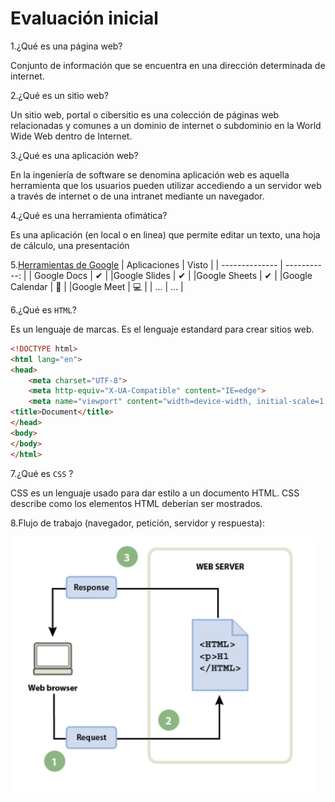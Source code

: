 # Evaluación inicial

1.¿Qué es una página web?

Conjunto de información que se encuentra en una dirección determinada de internet.


2.¿Qué es un sitio web?

Un sitio web, portal o cibersitio es una colección de páginas web relacionadas y comunes a un dominio de internet o subdominio en la World Wide Web dentro de Internet.


3.¿Qué es una aplicación web?

En la ingeniería de software se denomina aplicación web es aquella herramienta que los usuarios pueden utilizar accediendo a un servidor web a través de internet o de una intranet mediante un navegador.


4.¿Qué es una herramienta ofimática?

Es una aplicación (en local o en linea) que permite editar un texto, una hoja de cálculo, una
presentación

5.[Herramientas de Google](https://www.google.com/intl/es-419/chrome/browser-tools/)
| Aplicaciones   | Visto        |
| -------------- | -----------: |
| Google Docs    | ✔  |
|Google Slides   | ✔ |
|Google Sheets   | ✔ |
|Google Calendar | 📆 |
|Google Meet     | 💻 |
| ... | ... |

6.¿Qué es ``HTML``?

Es un lenguaje de marcas. Es el lenguaje estandard para crear sitios web.
```html
<!DOCTYPE html>
<html lang="en">
<head>
    <meta charset="UTF-8">
    <meta http-equiv="X-UA-Compatible" content="IE=edge">
    <meta name="viewport" content="width=device-width, initial-scale=1.0">
<title>Document</title>
</head>
<body>
</body>
</html>
```

7.¿Qué es ``CSS`` ?

CSS es un lenguaje usado para dar estilo a un documento HTML. CSS describe como los
elementos HTML deberían ser mostrados.

8.Flujo de trabajo (navegador, petición, servidor y respuesta):

![Pepito](https://github.com/ivaanmoreeno/M4-UF1-A2_documentarConMarkdown_ivanMoreno/blob/main/Captura%20de%20pantalla%202022-09-20%20114417.png)
